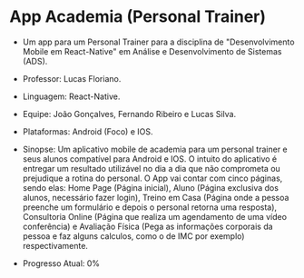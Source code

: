 # App Academia (Personal Trainer)

- Um app para um Personal Trainer para a disciplina de "Desenvolvimento Mobile em React-Native" em Análise e Desenvolvimento de Sistemas (ADS).
- Professor: Lucas Floriano.
- Linguagem: React-Native.
- Equipe: João Gonçalves, Fernando Ribeiro e Lucas Silva.
- Plataformas: Android (Foco) e IOS.

- Sinopse: Um aplicativo mobile de academia para um personal trainer e seus alunos compatível para Android e IOS. O intuito do aplicativo é entregar um resultado utilizável no dia a dia que não comprometa ou prejudique a rotina do personal. O App vai contar com cinco páginas, sendo elas: Home Page (Página inicial), Aluno (Página exclusiva dos alunos, necessário fazer login), Treino em Casa (Página onde a pessoa preenche um formulário e depois o personal retorna uma resposta), Consultoria Online (Página que realiza um agendamento de uma vídeo conferência) e Avaliação Física (Pega as informações corporais da pessoa e faz alguns calculos, como o de IMC por exemplo) respectivamente.
- Progresso Atual: 0%
